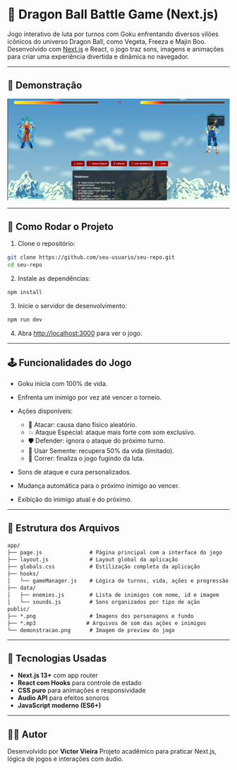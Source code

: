 # 🐉 Dragon Ball Battle Game (Next.js)

Jogo interativo de luta por turnos com Goku enfrentando diversos vilões icônicos do universo Dragon Ball, como Vegeta, Freeza e Majin Boo. Desenvolvido com [Next.js](https://nextjs.org) e React, o jogo traz sons, imagens e animações para criar uma experiência divertida e dinâmica no navegador.

---

## 📸 Demonstração

![Demonstração do Jogo](./public/demonstracao.png)

---

## 🚀 Como Rodar o Projeto

1. Clone o repositório:

```bash
git clone https://github.com/seu-usuario/seu-repo.git
cd seu-repo
````

2. Instale as dependências:

```bash
npm install
```

3. Inicie o servidor de desenvolvimento:

```bash
npm run dev
```

4. Abra [http://localhost:3000](http://localhost:3000) para ver o jogo.

---

## 🕹️ Funcionalidades do Jogo

* Goku inicia com 100% de vida.
* Enfrenta um inimigo por vez até vencer o torneio.
* Ações disponíveis:

  * 🥊 Atacar: causa dano físico aleatório.
  * 💥 Ataque Especial: ataque mais forte com som exclusivo.
  * 🛡️ Defender: ignora o ataque do próximo turno.
  * 🌱 Usar Semente: recupera 50% da vida (limitado).
  * 🏃 Correr: finaliza o jogo fugindo da luta.
* Sons de ataque e cura personalizados.
* Mudança automática para o próximo inimigo ao vencer.
* Exibição do inimigo atual e do próximo.

---

## 📂 Estrutura dos Arquivos

```
app/
├── page.js               # Página principal com a interface do jogo
├── layout.js             # Layout global da aplicação
├── globals.css           # Estilização completa da aplicação
├── hooks/
│   └── gameManager.js    # Lógica de turnos, vida, ações e progressão
├── data/
│   ├── enemies.js        # Lista de inimigos com nome, id e imagem
│   └── sounds.js         # Sons organizados por tipo de ação
public/
├── *.png                 # Imagens dos personagens e fundo
├── *.mp3                # Arquivos de som das ações e inimigos
└── demonstracao.png      # Imagem de preview do jogo
```

---

## 🎨 Tecnologias Usadas

* **Next.js 13+** com app router
* **React com Hooks** para controle de estado
* **CSS puro** para animações e responsividade
* **Audio API** para efeitos sonoros
* **JavaScript moderno (ES6+)**

---


## 👨‍💻 Autor

Desenvolvido por **Victor Vieira**
Projeto acadêmico para praticar Next.js, lógica de jogos e interações com áudio.
